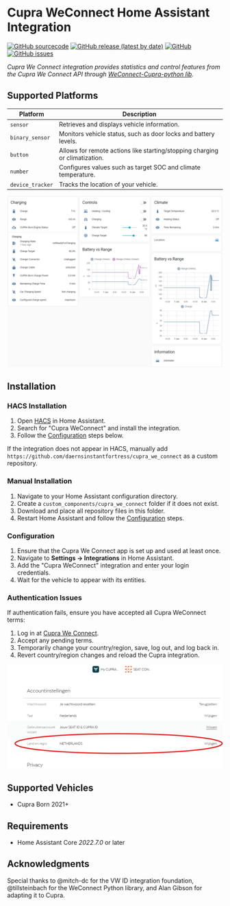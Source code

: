 # Cupra WeConnect Home Assistant Integration
[![GitHub sourcecode](https://img.shields.io/badge/Source-GitHub-green)](https://github.com/daernsinstantfortress/cupra_we_connect)
[![GitHub release (latest by date)](https://img.shields.io/github/v/release/daernsinstantfortress/cupra_we_connect)](https://github.com/daernsinstantfortress/cupra_we_connect/releases/latest)
[![GitHub](https://img.shields.io/github/license/daernsinstantfortress/cupra_we_connect)](https://github.com/daernsinstantfortress/cupra_we_connect/blob/master/LICENSE)
[![GitHub issues](https://img.shields.io/github/issues/daernsinstantfortress/cupra_we_connect)](https://github.com/daernsinstantfortress/cupra_we_connect/issues)

_Cupra We Connect integration provides statistics and control features from the Cupra We Connect API through [WeConnect-Cupra-python lib](https://pypi.org/project/weconnect-cupra-daern/)._ 

## Supported Platforms
Platform | Description
-- | --
`sensor` | Retrieves and displays vehicle information.
`binary_sensor` | Monitors vehicle status, such as door locks and battery levels.
`button` | Allows for remote actions like starting/stopping charging or climatization.
`number` | Configures values such as target SOC and climate temperature.
`device_tracker` | Tracks the location of your vehicle.

![image](Example.png)

## Installation

### HACS Installation
1. Open [HACS](https://hacs.xyz/) in Home Assistant.
2. Search for "Cupra WeConnect" and install the integration.
3. Follow the [Configuration](#configuration) steps below.

If the integration does not appear in HACS, manually add `https://github.com/daernsinstantfortress/cupra_we_connect` as a custom repository.

### Manual Installation
1. Navigate to your Home Assistant configuration directory.
2. Create a `custom_components/cupra_we_connect` folder if it does not exist.
3. Download and place all repository files in this folder.
4. Restart Home Assistant and follow the [Configuration](#configuration) steps.

### Configuration
1. Ensure that the Cupra We Connect app is set up and used at least once.
2. Navigate to **Settings → Integrations** in Home Assistant.
3. Add the "Cupra WeConnect" integration and enter your login credentials.
4. Wait for the vehicle to appear with its entities.

### Authentication Issues
If authentication fails, ensure you have accepted all Cupra WeConnect terms:
1. Log in at [Cupra We Connect](https://cupraid.vwgroup.io/account).
2. Accept any pending terms.
3. Temporarily change your country/region, save, log out, and log back in.
4. Revert country/region changes and reload the Cupra integration.

![image](login_language.png)

## Supported Vehicles
* Cupra Born 2021+

## Requirements
* Home Assistant Core *2022.7.0* or later

## Acknowledgments
Special thanks to @mitch-dc for the VW ID integration foundation, @tillsteinbach for the WeConnect Python library, and Alan Gibson for adapting it to Cupra.
